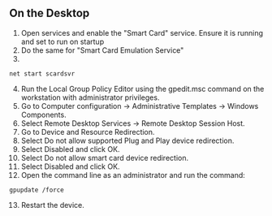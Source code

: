 ## On the Desktop
1. Open services and enable the "Smart Card" service. Ensure it is running and set to run on startup
2. Do the same for "Smart Card Emulation Service"
3.
```
net start scardsvr
```
4. Run the Local Group Policy Editor using the gpedit.msc command on the workstation with administrator privileges.
5. Go to Computer configuration → Administrative Templates → Windows Components.
6. Select Remote Desktop Services → Remote Desktop Session Host.
7. Go to Device and Resource Redirection.
8. Select Do not allow supported Plug and Play device redirection.
9. Select Disabled and click ОК.
10. Select Do not allow smart card device redirection.
11. Select Disabled and click ОК.
12. Open the command line as an administrator and run the command:
```
gpupdate /force
```
13. Restart the device.
